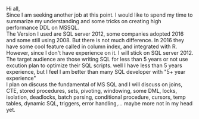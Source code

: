 Hi all,    
  Since I am seeking another job at this point. I would like to spend my time to summarize my understanding and some tricks on creating high performance DDL on MSSQL.   
  The Version I used are SQL server 2012, some companies adopted 2016 and some still using 2008. But there is not much difference. In 2016 they have some cool feature called in column index, and integrated with R. However, since I don't have experience on it. I will stick on SQL server 2012.   
  The target audience are those writing SQL for less than 5 years or not use excution plan to optimize their SQL scripts. well I have less than 5 years experience, but I feel I am better than many SQL developer with "5+ year experience"   
  I plan on discuss the fundamental of MS SQL and I will discuss on joins, CTE, stored procedures, sets, pivoting, windowing, some DML, locks, isolation, deadlocks, batch parsing, conditional procedure, cursors, temp tables, dynamic SQL, triggers, error handling,... maybe more not in my head yet.   
